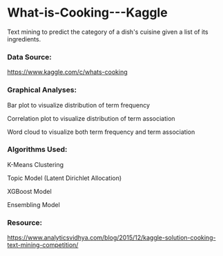 # What-is-Cooking---Kaggle
Text mining to  predict the category of a dish's cuisine given a list of its ingredients. 

### Data Source:

https://www.kaggle.com/c/whats-cooking

### Graphical Analyses:

Bar plot to visualize distribution of term frequency

Correlation plot to visualize distribution of term association

Word cloud to visualize both term frequency and term association

### Algorithms Used:

K-Means Clustering

Topic Model (Latent Dirichlet Allocation)

XGBoost Model

Ensembling Model

### Resource:

https://www.analyticsvidhya.com/blog/2015/12/kaggle-solution-cooking-text-mining-competition/
